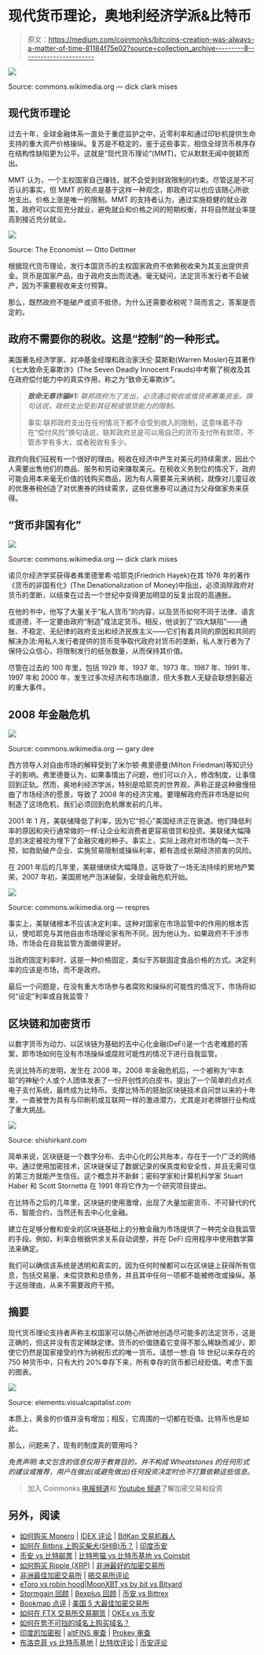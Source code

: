 # 现代货币理论，奥地利经济学派&比特币

> 原文：<https://medium.com/coinmonks/bitcoins-creation-was-always-a-matter-of-time-81184f75e02?source=collection_archive---------8----------------------->

![](img/3d4bc7ce2eb412bd9b709dbfd9635f23.png)

Source: commons.wikimedia.org — dick clark mises

## 现代货币理论

过去十年，全球金融体系一直处于重症监护之中，近零利率和通过印钞机提供生命支持的重大资产价格操纵。复苏是不稳定的，鉴于这些事实，相信全球货币秩序存在结构性缺陷更为公平。这就是“现代货币理论”(MMT)，它从默默无闻中脱颖而出。

MMT 认为，一个主权国家自己赚钱，就不会受到财政限制的约束。尽管这是不可否认的事实，但 MMT 的观点是基于这样一种观念，即政府可以也应该随心所欲地支出。价格上涨是唯一的限制。MMT 的支持者认为，通过实施稳健的就业政策，政府可以实现充分就业，避免就业和价格之间的短期权衡，并将自然就业率提高到接近充分就业。

![](img/d6947558afba7c27aa30916c009caa5d.png)

Source: The Economist — Otto Dettmer

根据现代货币理论，发行本国货币的主权国家政府不依赖税收来为其支出提供资金。货币是国家产品，由于政府支出而流通。毫无疑问，法定货币发行者不会破产，因为不需要税收来支付预算。

那么，既然政府不能破产或资不抵债，为什么还需要收税呢？简而言之，答案是否定的。

## 政府不需要你的税收。这是“控制”的一种形式。

美国著名经济学家、对冲基金经理和政治家沃伦·莫斯勒(Warren Mosler)在其著作《七大致命无辜欺诈》(The Seven Deadly Innocent Frauds)中考察了税收及其在政府偿付能力中的真实作用，称之为“致命无辜欺诈”。

> ***致命无辜诈骗#1:*** *联邦政府为了支出，必须通过税收或借贷来筹集资金。换句话说，政府支出受到其征税或借贷能力的限制。*
> 
> 事实:联邦政府支出在任何情况下都不会受到收入的限制，这意味着不存在“偿付风险”换句话说，联邦政府总是可以用自己的货币支付所有款项，不管赤字有多大，或者税收有多少。

政府向我们征税有一个很好的理由。税收在经济中产生对美元的持续需求，因此个人需要出售他们的商品、服务和劳动来赚取美元。在税收义务到位的情况下，政府可能会用本来毫无价值的钱购买商品，因为有人需要美元来纳税，就像对儿童征收的优惠券税创造了对优惠券的持续需求，这些优惠券可以通过为父母做家务来获得。

## “货币非国有化”

![](img/1391c926669fc2d81387cbfdc59b63c6.png)

Source: commons.wikimedia.org — dick clark mises

诺贝尔经济学奖获得者弗里德里希·哈耶克(Friedrich Hayek)在其 1976 年的著作《货币的非国有化》(The Denationalization of Money)中指出，必须消除政府对货币的垄断，以结束在过去一个世纪中变得更加明显的反复出现的高通胀。

在他的书中，他写了大量关于“私人货币”的内容，以及货币如何不同于法律、语言或道德，不一定要由政府“制造”成法定货币。相反，他谈到了“四大缺陷”——通胀、不稳定、无纪律的政府支出和经济民族主义——它们有着共同的原因和共同的解决办法:用私人发行者提供的货币竞争取代政府对货币的垄断，私人发行者为了保持公众信心，将限制发行的纸张数量，从而保持其价值。

尽管在过去的 100 年里，包括 1929 年、1937 年、1973 年、1987 年、1991 年、1997 年和 2000 年，发生过多次经济和市场崩溃，但大多数人无疑会联想到最近的重大事件。

## 2008 年金融危机

![](img/0df285cb715c55ba025bd6930bf1ef58.png)

Source: commons.wikimedia.org — gary dee

西方领导人对自由市场的解释受到了米尔顿·弗里德曼(Milton Friedman)等知识分子的影响。弗里德曼认为，如果事情出了问题，他们可以介入，修改制度，让事情回到正轨。然而，奥地利经济学派，特别是哈耶克的世界观，声称正是这种傲慢扭曲了市场经济的愿景，导致了 2008 年的经济灾难。要理解政府而非市场是如何制造了这场危机，我们必须回到危机爆发前的几年。

2001 年 1 月，美联储降低了利率，因为它“担心”美国经济正在衰退。他们降低利率的原因和央行通常做的一样:让企业和消费者更容易借贷和投资。美联储大幅降息的决定被视为埋下了金融灾难的种子。事实上，实际上政府对市场的每一次干预，如救助破产企业、实施贸易限制或操纵利率，都有造成长期经济损害的风险。

在 2001 年后的几年里，美联储继续大幅降息，这导致了一场无法持续的房地产繁荣，2007 年初，美国房地产泡沫破裂，全球金融危机开始。

![](img/e939fbd7d4ae0e7e96ec75b4a1fb5b6c.png)

Source: commons.wikimedia.org — respres

事实上，美联储根本不应该决定利率。这种对国家在市场监管中的作用的根本否认，使哈耶克与其他自由市场理论家有所不同，因为他认为，如果政府不干涉市场，市场会在自我监管方面做得更好。

当政府固定利率时，这是一种价格固定，类似于苏联固定食品价格的方式。决定利率的应该是市场，而不是政府。

最后一个问题是，在没有重大市场参与者腐败和操纵的可能性的情况下，市场将如何“设定”利率或自我监管？

## 区块链和加密货币

以数字货币为动力、以区块链为基础的去中心化金融(DeFi)是一个古老难题的答案，即市场如何在没有市场操纵或腐败可能性的情况下进行自我监管。

先说比特币的发明，发生在 2008 年。2008 年金融危机后，一个被称为“中本聪”的神秘个人或个人团体发表了一份开创性的白皮书，提出了一个简单的点对点电子支付系统，最终成为比特币。支撑比特币的胚胎区块链技术自问世以来的十年里，一直被誉为具有与印刷机或互联网一样的激进潜力，尤其是对老牌银行业构成了重大挑战。

![](img/7f2fb6771f7af6961e4838eddf00dba9.png)

Source: shishirkant.com

简单来说，区块链是一个数字分布、去中心化的公共账本，存在于一个广泛的网络中。通过使用加密技术，区块链保证了数据记录的保真度和安全性，并且无需可信的第三方就能产生信任。这个概念并不新鲜；密码学家和计算机科学家 Stuart Haber 和 Scott Stornetta 在 1991 年将它作为一个研究项目提出。

在比特币之后的几年里，区块链的使用激增，出现了大量加密货币、不可替代的代币、智能合约，当然还有去中心化金融。

建立在足够分散和安全的区块链基础上的分散金融为市场提供了一种完全自我监管的手段。例如，利率会根据供求关系自动调整，并在 DeFi 应用程序中使用数学算法来确定。

我们可以确信该系统是透明和真实的，因为任何时候都可以在区块链上获得所有信息，包括交易量、未偿贷款和总债务，并且其中任何一项都不能被修改或操纵。基于这些理由，从来不需要政府干预。

## 摘要

现代货币理论支持者声称主权国家可以随心所欲地创造尽可能多的法定货币，这是正确的，但这并没有否定稀缺定律。货币的价值随着它变得不那么稀缺而减少，即使它仍然是国家接受的作为纳税形式的唯一货币。请想一想:自 18 世纪以来存在的 750 种货币中，只有大约 20%幸存下来，所有幸存的货币都已经贬值。考虑下面的图表。

![](img/be42aa7210fffd6352a1653ee719d0a2.png)

Source: elements.visualcapitalist.com

本质上，黄金的价值并没有增加；相反，它周围的一切都在贬值。比特币也是如此。

那么，问题来了，现有的制度真的管用吗？

*免责声明:本文包含的信息仅用于教育目的，并不构成 Wheatstones 的任何形式的建议或推荐，用户在做出(或避免做出)任何投资决定时也不打算依赖这些信息。*

> 加入 Coinmonks [电报频道](https://t.me/coincodecap)和 [Youtube 频道](https://www.youtube.com/c/coinmonks/videos)了解加密交易和投资

## 另外，阅读

*   [如何购买 Monero](https://blog.coincodecap.com/buy-monero) | [IDEX 评论](https://blog.coincodecap.com/idex-review) | [BitKan 交易机器人](https://blog.coincodecap.com/bitkan-trading-bot)
*   [如何在 Bitbns 上购买柴犬(SHIB)币？](https://blog.coincodecap.com/buy-shiba-bitbns) | [印度币安](https://blog.coincodecap.com/binance-in-india)
*   [币安 vs 比特邮票](https://blog.coincodecap.com/binance-vs-bitstamp) | [比特熊猫 vs 比特币基地 vs Coinsbit](https://blog.coincodecap.com/bitpanda-coinbase-coinsbit)
*   [如何购买 Ripple (XRP)](https://blog.coincodecap.com/buy-ripple-india) | [非洲最好的加密交易所](https://blog.coincodecap.com/crypto-exchange-africa)
*   [非洲最佳加密交易所](https://blog.coincodecap.com/crypto-exchange-africa) | [晤交易所评论](https://blog.coincodecap.com/hoo-exchange-review)
*   [eToro vs robin hood](https://blog.coincodecap.com/etoro-robinhood)|[MoonXBT vs by bit vs Bityard](https://blog.coincodecap.com/bybit-bityard-moonxbt)
*   [Stormgain 回顾](https://blog.coincodecap.com/stormgain-review) | [Bexplus 回顾](https://blog.coincodecap.com/bexplus-review) | [币安 vs Bittrex](https://blog.coincodecap.com/binance-vs-bittrex)
*   [Bookmap 点评](https://blog.coincodecap.com/bookmap-review-2021-best-trading-software) | [美国 5 大最佳加密交易所](https://blog.coincodecap.com/crypto-exchange-usa)
*   [如何在 FTX 交易所交易期货](https://blog.coincodecap.com/ftx-futures-trading) | [OKEx vs 币安](https://blog.coincodecap.com/okex-vs-binance)
*   [如何在势不可挡的域名上购买域名？](https://blog.coincodecap.com/buy-domain-on-unstoppable-domains)
*   [印度的加密税](https://blog.coincodecap.com/crypto-tax-india) | [altFINS 审查](https://blog.coincodecap.com/altfins-review) | [Prokey 审查](/coinmonks/prokey-review-26611173c13c)
*   [布洛克菲 vs 比特币基地](https://blog.coincodecap.com/blockfi-vs-coinbase) | [比特坎评论](https://blog.coincodecap.com/bitkan-review) | [币安评论](/coinmonks/binance-review-ee10d3bf3b6e)